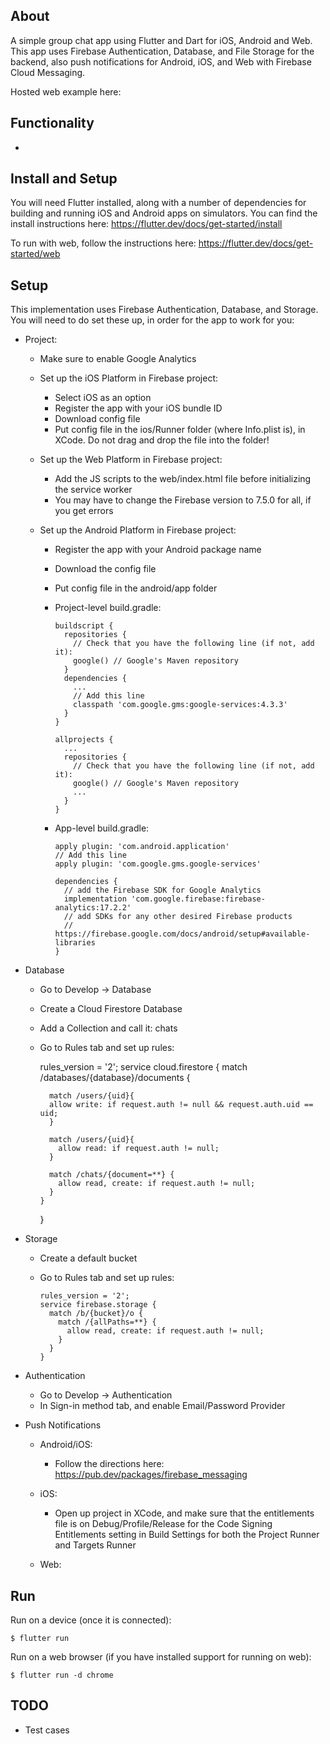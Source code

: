 ## About

A simple group chat app using Flutter and Dart for iOS, Android and Web. This app uses Firebase Authentication, Database, and File Storage for the backend, also push notifications for Android, iOS, and Web with Firebase Cloud Messaging.

Hosted web example here:

## Functionality

-

## Install and Setup

You will need Flutter installed, along with a number of dependencies for building and running iOS and Android apps on simulators. You can find the install instructions here: https://flutter.dev/docs/get-started/install

To run with web, follow the instructions here: https://flutter.dev/docs/get-started/web

## Setup

This implementation uses Firebase Authentication, Database, and Storage. You will need to do set these up, in order for the app to work for you:

- Project:

  - Make sure to enable Google Analytics

  - Set up the iOS Platform in Firebase project:

    - Select iOS as an option
    - Register the app with your iOS bundle ID
    - Download config file
    - Put config file in the ios/Runner folder (where Info.plist is), in XCode. Do not drag and drop the file into the folder!

  - Set up the Web Platform in Firebase project:

    - Add the JS scripts to the web/index.html file before initializing the service worker
    - You may have to change the Firebase version to 7.5.0 for all, if you get errors

  - Set up the Android Platform in Firebase project:

    - Register the app with your Android package name
    - Download the config file
    - Put config file in the android/app folder
    - Project-level build.gradle:

          buildscript {
            repositories {
              // Check that you have the following line (if not, add it):
              google() // Google's Maven repository
            }
            dependencies {
              ...
              // Add this line
              classpath 'com.google.gms:google-services:4.3.3'
            }
          }

          allprojects {
            ...
            repositories {
              // Check that you have the following line (if not, add it):
              google() // Google's Maven repository
              ...
            }
          }

    - App-level build.gradle:

          apply plugin: 'com.android.application'
          // Add this line
          apply plugin: 'com.google.gms.google-services'

          dependencies {
            // add the Firebase SDK for Google Analytics
            implementation 'com.google.firebase:firebase-analytics:17.2.2'
            // add SDKs for any other desired Firebase products
            // https://firebase.google.com/docs/android/setup#available-libraries
          }

- Database

  - Go to Develop -> Database
  - Create a Cloud Firestore Database
  - Add a Collection and call it: chats
  - Go to Rules tab and set up rules:

    rules_version = '2';
    service cloud.firestore {
    match /databases/{database}/documents {

          match /users/{uid}{
          allow write: if request.auth != null && request.auth.uid == uid;
          }

          match /users/{uid}{
            allow read: if request.auth != null;
          }

          match /chats/{document=**} {
            allow read, create: if request.auth != null;
          }
        }

    }

- Storage

  - Create a default bucket
  - Go to Rules tab and set up rules:

        rules_version = '2';
        service firebase.storage {
          match /b/{bucket}/o {
            match /{allPaths=**} {
              allow read, create: if request.auth != null;
            }
          }
        }

* Authentication

  - Go to Develop -> Authentication
  - In Sign-in method tab, and enable Email/Password Provider

* Push Notifications

  - Android/iOS:

    - Follow the directions here: https://pub.dev/packages/firebase_messaging

  - iOS:

    - Open up project in XCode, and make sure that the entitlements file is on Debug/Profile/Release for the Code Signing Entitlements setting in Build Settings for both the Project Runner and Targets Runner

  - Web:

## Run

Run on a device (once it is connected):

    $ flutter run

Run on a web browser (if you have installed support for running on web):

    $ flutter run -d chrome

## TODO

- Test cases
